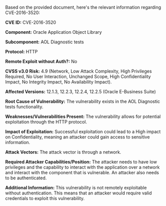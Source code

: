 Based on the provided document, here's the relevant information regarding CVE-2016-3520:

**CVE ID:** CVE-2016-3520

**Component:** Oracle Application Object Library

**Subcomponent:** AOL Diagnostic tests

**Protocol:** HTTP

**Remote Exploit without Auth?:** No

**CVSS v3.0 Risk:** 4.9 (Network, Low Attack Complexity, High Privileges Required, No User Interaction, Unchanged Scope, High Confidentiality Impact, No Integrity Impact, No Availability Impact).

**Affected Versions:** 12.1.3, 12.2.3, 12.2.4, 12.2.5 (Oracle E-Business Suite)

**Root Cause of Vulnerability:** The vulnerability exists in the AOL Diagnostic tests functionality.

**Weaknesses/Vulnerabilities Present:** The vulnerability allows for potential exploitation through the HTTP protocol.

**Impact of Exploitation:** Successful exploitation could lead to a High impact on Confidentiality, meaning an attacker could gain access to sensitive information.

**Attack Vectors:** The attack vector is through a network.

**Required Attacker Capabilities/Position:** The attacker needs to have low privileges and the capability to interact with the application over a network and interact with the component that is vulnerable. An attacker also needs to be authenticated.

**Additional Information:** This vulnerability is not remotely exploitable without authentication. This means that an attacker would require valid credentials to exploit this vulnerability.